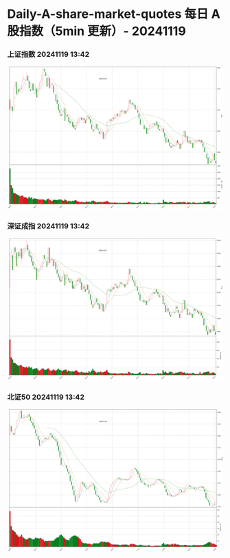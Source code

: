
# Daily-A-share-market-quotes 每日 A 股指数（5min 更新）- 20241119

### 上证指数 20241119 13:42
![](./fig/2024/11/20241119-sh000001.png)

### 深证成指 20241119 13:42
![](./fig/2024/11/20241119-sz399001.png)

### 北证50 20241119 13:42
![](./fig/2024/11/20241119-bj899050.png)
